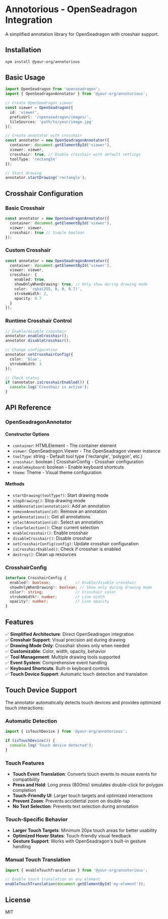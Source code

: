 # Annotorious - OpenSeadragon Integration

A simplified annotation library for OpenSeadragon with crosshair support.

## Installation

```bash
npm install @your-org/annotorious
```

## Basic Usage

```typescript
import OpenSeadragon from 'openseadragon';
import { OpenSeadragonAnnotator } from '@your-org/annotorious';

// Create OpenSeadragon viewer
const viewer = OpenSeadragon({
  id: 'viewer',
  prefixUrl: '/openseadragon/images/',
  tileSources: 'path/to/your/image.jpg'
});

// Create annotator with crosshair
const annotator = new OpenSeadragonAnnotator({
  container: document.getElementById('viewer'),
  viewer: viewer,
  crosshair: true, // Enable crosshair with default settings
  toolType: 'rectangle'
});

// Start drawing
annotator.startDrawing('rectangle');
```

## Crosshair Configuration

### Basic Crosshair
```typescript
const annotator = new OpenSeadragonAnnotator({
  container: document.getElementById('viewer'),
  viewer: viewer,
  crosshair: true // Simple boolean
});
```

### Custom Crosshair
```typescript
const annotator = new OpenSeadragonAnnotator({
  container: document.getElementById('viewer'),
  viewer: viewer,
  crosshair: {
    enabled: true,
    showOnlyWhenDrawing: true, // Only show during drawing mode
    color: 'rgba(255, 0, 0, 0.7)',
    strokeWidth: 2,
    opacity: 0.7
  }
});
```

### Runtime Crosshair Control
```typescript
// Enable/disable crosshair
annotator.enableCrosshair();
annotator.disableCrosshair();

// Change configuration
annotator.setCrosshairConfig({
  color: 'blue',
  strokeWidth: 3
});

// Check status
if (annotator.isCrosshairEnabled()) {
  console.log('Crosshair is active');
}
```

## API Reference

### OpenSeadragonAnnotator

#### Constructor Options
- `container`: HTMLElement - The container element
- `viewer`: OpenSeadragon.Viewer - The OpenSeadragon viewer instance
- `toolType`: string - Default tool type ('rectangle', 'polygon', etc.)
- `crosshair`: boolean | CrosshairConfig - Crosshair configuration
- `enableKeyboard`: boolean - Enable keyboard shortcuts
- `theme`: Theme - Visual theme configuration

#### Methods
- `startDrawing(toolType?)`: Start drawing mode
- `stopDrawing()`: Stop drawing mode
- `addAnnotation(annotation)`: Add an annotation
- `removeAnnotation(id)`: Remove an annotation
- `getAnnotations()`: Get all annotations
- `selectAnnotation(id)`: Select an annotation
- `clearSelection()`: Clear current selection
- `enableCrosshair()`: Enable crosshair
- `disableCrosshair()`: Disable crosshair
- `setCrosshairConfig(config)`: Update crosshair configuration
- `isCrosshairEnabled()`: Check if crosshair is enabled
- `destroy()`: Clean up resources

### CrosshairConfig

```typescript
interface CrosshairConfig {
  enabled?: boolean;           // Enable/disable crosshair
  showOnlyWhenDrawing?: boolean; // Show only during drawing mode
  color?: string;              // Crosshair color
  strokeWidth?: number;        // Line width
  opacity?: number;            // Line opacity
}
```

## Features

✅ **Simplified Architecture**: Direct OpenSeadragon integration  
✅ **Crosshair Support**: Visual precision aid during drawing  
✅ **Drawing Mode Only**: Crosshair shows only when needed  
✅ **Customizable**: Color, width, opacity, behavior  
✅ **Tool Management**: Multiple drawing tools supported  
✅ **Event System**: Comprehensive event handling  
✅ **Keyboard Shortcuts**: Built-in keyboard controls  
✅ **Touch Device Support**: Automatic touch detection and translation  

## Touch Device Support

The annotator automatically detects touch devices and provides optimized touch interactions:

### **Automatic Detection**
```typescript
import { isTouchDevice } from '@your-org/annotorious';

if (isTouchDevice()) {
  console.log('Touch device detected');
}
```

### **Touch Features**
- **Touch Event Translation**: Converts touch events to mouse events for compatibility
- **Press and Hold**: Long press (800ms) simulates double-click for polygon completion
- **Touch-Friendly UI**: Larger touch targets and optimized interactions
- **Prevent Zoom**: Prevents accidental zoom on double-tap
- **No Text Selection**: Prevents text selection during annotation

### **Touch-Specific Behavior**
- **Larger Touch Targets**: Minimum 20px touch areas for better usability
- **Optimized Hover States**: Touch-friendly visual feedback
- **Gesture Support**: Works with OpenSeadragon's built-in gesture handling

### **Manual Touch Translation**
```typescript
import { enableTouchTranslation } from '@your-org/annotorious';

// Enable touch translation on any element
enableTouchTranslation(document.getElementById('my-element'));
```

## License

MIT
